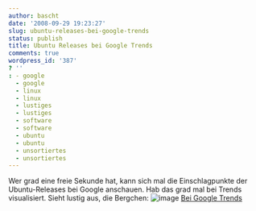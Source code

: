 ```yaml
---
author: bascht
date: '2008-09-29 19:23:27'
slug: ubuntu-releases-bei-google-trends
status: publish
title: Ubuntu Releases bei Google Trends
comments: true
wordpress_id: '387'
? ''
: - google
  - google
  - linux
  - linux
  - lustiges
  - lustiges
  - software
  - software
  - ubuntu
  - ubuntu
  - unsortiertes
  - unsortiertes
---
```


Wer grad eine freie Sekunde hat, kann sich mal die Einschlagpunkte
der Ubuntu-Releases bei Google anschauen. Hab das grad mal bei
Trends visualisiert. Sieht lustig aus, die Bergchen:
![image](http://www.google.com/trends/viz?q=jaunty+jackalope,+intrepid+ibex,+hardy+heron,+gutsy+gibbon,+feisty+fawn,+edgy+eft,+dapper+drake&date=all&geo=all&graph=weekly_img&sort=1&sa=N "Google Trends für Ubuntu")
[Bei Google Trends](http://www.google.com/trends?q=jaunty+jackalope,+intrepid+ibex,+hardy+heron,+gutsy+gibbon,+feisty+fawn,+edgy+eft,+dapper+drake&ctab=0&geo=all&date=all&sort=1)




